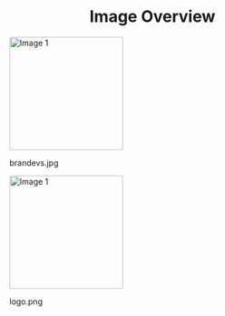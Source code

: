 <h1 style ="text-align: center;"> Image Overview </h1>
<div>
<div>
<img src="https://media.evkx.net/multimedia/models/cadillac/brandevs_xst.jpg" alt="Image 1" style="width: 200px;">
<p>brandevs.jpg</p>
</div>
<div>
<img src="https://media.evkx.net/multimedia/models/cadillac/logo_xst.png" alt="Image 1" style="width: 200px;">
<p>logo.png</p>
</div>
</div>
